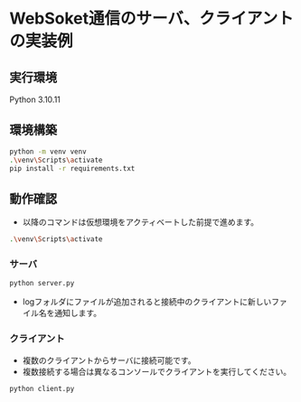 # WebSoket通信のサーバ、クライアントの実装例

## 実行環境

Python 3.10.11

## 環境構築

```bash
python -m venv venv
.\venv\Scripts\activate
pip install -r requirements.txt
```

## 動作確認

* 以降のコマンドは仮想環境をアクティベートした前提で進めます。

```bash
.\venv\Scripts\activate
```

### サーバ

```bash
python server.py
```

* logフォルダにファイルが追加されると接続中のクライアントに新しいファイル名を通知します。

### クライアント

* 複数のクライアントからサーバに接続可能です。
* 複数接続する場合は異なるコンソールでクライアントを実行してください。

```bash
python client.py
```

